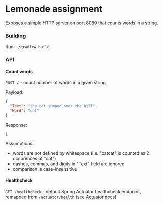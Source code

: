 # Lemonade assignment

Exposes a simple HTTP server on port 8080 that counts words in a string.

### Building

Run: `./gradlew build`

### API

#### Count words

`POST /` - count number of words in a given string

Payload:
```json
{
  "Text": "the cat jumped over the hill",
  "Word": "cat"
}
```

Response:

```
1
```

Assumptions:
  * words are not defined by whitespace (i.e. "catcat" is counted as 2 occurences of "cat")
  * dashes, commas, and digits in "Text" field are ignored
  * comparison is case-insensitive

#### Healthcheck

`GET /healthcheck` - default Spring Actuator healthcheck endpoint, remapped from `/actuator/health` 
(see [Actuator docs](https://docs.spring.io/spring-boot/docs/current/reference/html/actuator.html))
